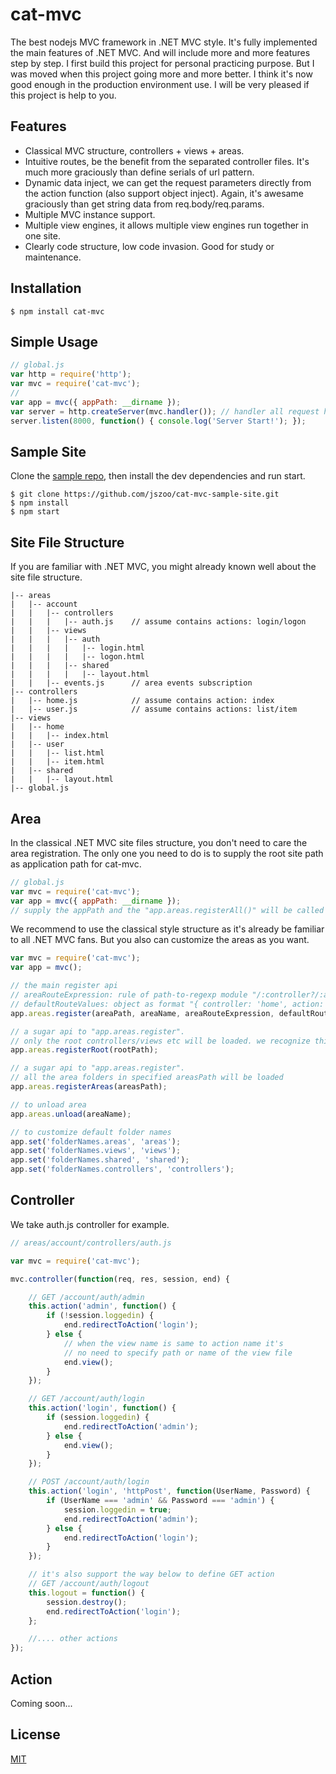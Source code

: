 cat-mvc
=======

The best nodejs MVC framework in .NET MVC style. It's fully implemented the main features of .NET MVC. And will include more and more features step by step. I first build this project for personal practicing purpose. But I was moved when this project going more and more better. I think it's now good enough in the production environment use. I will be very pleased if this project is help to you.

Features
---------

+ Classical MVC structure, controllers + views + areas.
+ Intuitive routes, be the benefit from the separated controller files. It's much more graciously than define serials of url pattern.
+ Dynamic data inject, we can get the request parameters directly from the action function (also support object inject). Again, it's awesame graciously than get string data from req.body/req.params.
+ Multiple MVC instance support.
+ Multiple view engines, it allows multiple view engines run together in one site.
+ Clearly code structure, low code invasion. Good for study or maintenance.

Installation
-------------

```shell
$ npm install cat-mvc
```

Simple Usage
------------

```javascript
// global.js
var http = require('http');
var mvc = require('cat-mvc');
//
var app = mvc({ appPath: __dirname });
var server = http.createServer(mvc.handler()); // handler all request here
server.listen(8000, function() { console.log('Server Start!'); });
```

Sample Site
--------

Clone the [sample repo](https://github.com/jszoo/cat-mvc-sample-site.git), then install the dev dependencies and run start.
```shell
$ git clone https://github.com/jszoo/cat-mvc-sample-site.git
$ npm install
$ npm start
```

Site File Structure
--------------------

If you are familiar with .NET MVC, you might already known well about the site file structure.

```
|-- areas
|   |-- account
|   |   |-- controllers
|   |   |   |-- auth.js    // assume contains actions: login/logon
|   |   |-- views
|   |   |   |-- auth
|   |   |   |   |-- login.html
|   |   |   |   |-- logon.html
|   |   |   |-- shared
|   |   |   |   |-- layout.html
|   |   |-- events.js      // area events subscription
|-- controllers
|   |-- home.js            // assume contains action: index
|   |-- user.js            // assume contains actions: list/item
|-- views
|   |-- home
|   |   |-- index.html
|   |-- user
|   |   |-- list.html
|   |   |-- item.html
|   |-- shared
|   |   |-- layout.html
|-- global.js
```

Area
--------

In the classical .NET MVC site files structure, you don't need to care the area registration. The only one you need to do is to supply the root site path as application path for cat-mvc.

```javascript
// global.js
var mvc = require('cat-mvc');
var app = mvc({ appPath: __dirname });
// supply the appPath and the "app.areas.registerAll()" will be called in internal
```

We recommend to use the classical style structure as it's already be familiar to all .NET MVC fans. But you also can customize the areas as you want.

```javascript
var mvc = require('cat-mvc');
var app = mvc();

// the main register api
// areaRouteExpression: rule of path-to-regexp module "/:controller?/:action?"
// defaultRouteValues: object as format "{ controller: 'home', action: 'index' }"
app.areas.register(areaPath, areaName, areaRouteExpression, defaultRouteValues);

// a sugar api to "app.areas.register".
// only the root controllers/views etc will be loaded. we recognize this as RootArea
app.areas.registerRoot(rootPath);

// a sugar api to "app.areas.register".
// all the area folders in specified areasPath will be loaded
app.areas.registerAreas(areasPath);

// to unload area
app.areas.unload(areaName);

// to customize default folder names
app.set('folderNames.areas', 'areas');
app.set('folderNames.views', 'views');
app.set('folderNames.shared', 'shared');
app.set('folderNames.controllers', 'controllers');
```

Controller
-----------

We take auth.js controller for example.

```javascript
// areas/account/controllers/auth.js

var mvc = require('cat-mvc');

mvc.controller(function(req, res, session, end) {

    // GET /account/auth/admin
    this.action('admin', function() {
        if (!session.loggedin) {
            end.redirectToAction('login');
        } else {
            // when the view name is same to action name it's
            // no need to specify path or name of the view file
            end.view();
        }
    });

    // GET /account/auth/login
    this.action('login', function() {
        if (session.loggedin) {
            end.redirectToAction('admin');
        } else {
            end.view();
        }
    });

    // POST /account/auth/login
    this.action('login', 'httpPost', function(UserName, Password) {
        if (UserName === 'admin' && Password === 'admin') {
            session.loggedin = true;
            end.redirectToAction('admin');
        } else {
            end.redirectToAction('login');
        }
    });

    // it's also support the way below to define GET action
    // GET /account/auth/logout
    this.logout = function() {
        session.destroy();
        end.redirectToAction('login');
    };

    //.... other actions
});
```

Action
-----------

Coming soon...

License 
--------

[MIT](LICENSE)
